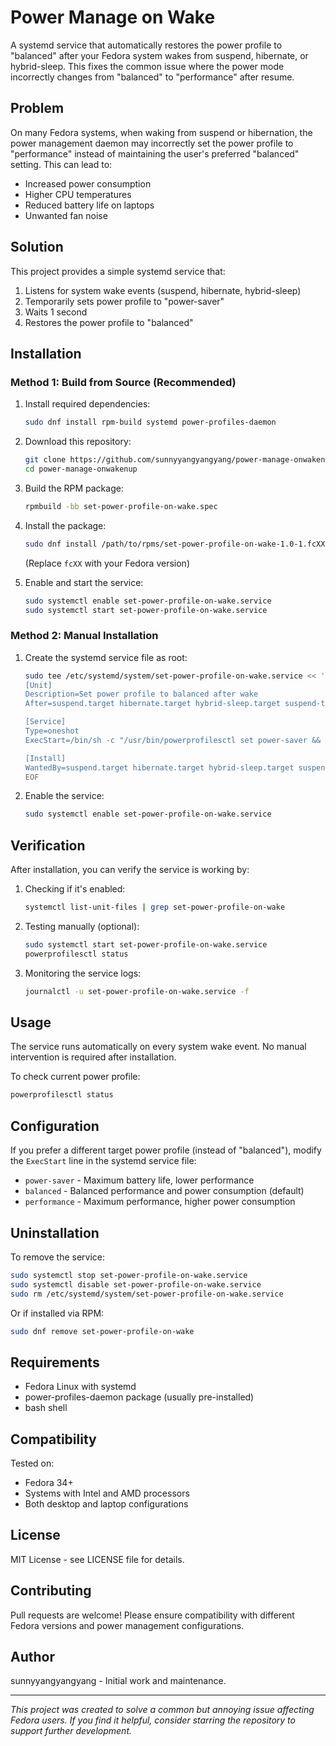 # Power Manage on Wake

A systemd service that automatically restores the power profile to "balanced" after your Fedora system wakes from suspend, hibernate, or hybrid-sleep. This fixes the common issue where the power mode incorrectly changes from "balanced" to "performance" after resume.

## Problem

On many Fedora systems, when waking from suspend or hibernation, the power management daemon may incorrectly set the power profile to "performance" instead of maintaining the user's preferred "balanced" setting. This can lead to:

- Increased power consumption
- Higher CPU temperatures
- Reduced battery life on laptops
- Unwanted fan noise

## Solution

This project provides a simple systemd service that:
1. Listens for system wake events (suspend, hibernate, hybrid-sleep)
2. Temporarily sets power profile to "power-saver"
3. Waits 1 second
4. Restores the power profile to "balanced"

## Installation

### Method 1: Build from Source (Recommended)

1. Install required dependencies:
   ```bash
   sudo dnf install rpm-build systemd power-profiles-daemon
   ```

2. Download this repository:
   ```bash
   git clone https://github.com/sunnyyangyangyang/power-manage-onwakenup.git
   cd power-manage-onwakenup
   ```

3. Build the RPM package:
   ```bash
   rpmbuild -bb set-power-profile-on-wake.spec
   ```

4. Install the package:
   ```bash
   sudo dnf install /path/to/rpms/set-power-profile-on-wake-1.0-1.fcXX.noarch.rpm
   ```
   (Replace `fcXX` with your Fedora version)

5. Enable and start the service:
   ```bash
   sudo systemctl enable set-power-profile-on-wake.service
   sudo systemctl start set-power-profile-on-wake.service
   ```

### Method 2: Manual Installation

1. Create the systemd service file as root:

   ```bash
   sudo tee /etc/systemd/system/set-power-profile-on-wake.service << 'EOF'
   [Unit]
   Description=Set power profile to balanced after wake
   After=suspend.target hibernate.target hybrid-sleep.target suspend-then-hibernate.target

   [Service]
   Type=oneshot
   ExecStart=/bin/sh -c "/usr/bin/powerprofilesctl set power-saver && sleep 1 && /usr/bin/powerprofilesctl set balanced"

   [Install]
   WantedBy=suspend.target hibernate.target hybrid-sleep.target suspend-then-hibernate.target
   EOF
   ```

2. Enable the service:
   ```bash
   sudo systemctl enable set-power-profile-on-wake.service
   ```

## Verification

After installation, you can verify the service is working by:

1. Checking if it's enabled:
   ```bash
   systemctl list-unit-files | grep set-power-profile-on-wake
   ```

2. Testing manually (optional):
   ```bash
   sudo systemctl start set-power-profile-on-wake.service
   powerprofilesctl status
   ```

3. Monitoring the service logs:
   ```bash
   journalctl -u set-power-profile-on-wake.service -f
   ```

## Usage

The service runs automatically on every system wake event. No manual intervention is required after installation.

To check current power profile:
```bash
powerprofilesctl status
```

## Configuration

If you prefer a different target power profile (instead of "balanced"), modify the `ExecStart` line in the systemd service file:

- `power-saver` - Maximum battery life, lower performance
- `balanced` - Balanced performance and power consumption (default)
- `performance` - Maximum performance, higher power consumption

## Uninstallation

To remove the service:

```bash
sudo systemctl stop set-power-profile-on-wake.service
sudo systemctl disable set-power-profile-on-wake.service
sudo rm /etc/systemd/system/set-power-profile-on-wake.service
```

Or if installed via RPM:
```bash
sudo dnf remove set-power-profile-on-wake
```

## Requirements

- Fedora Linux with systemd
- power-profiles-daemon package (usually pre-installed)
- bash shell

## Compatibility

Tested on:
- Fedora 34+
- Systems with Intel and AMD processors
- Both desktop and laptop configurations

## License

MIT License - see LICENSE file for details.

## Contributing

Pull requests are welcome! Please ensure compatibility with different Fedora versions and power management configurations.

## Author

sunnyyangyangyang - Initial work and maintenance.

---

*This project was created to solve a common but annoying issue affecting Fedora users. If you find it helpful, consider starring the repository to support further development.*
